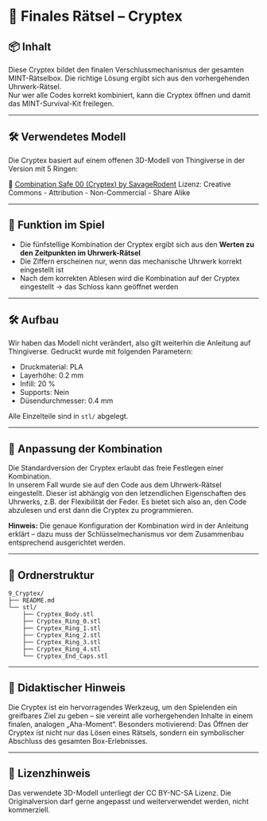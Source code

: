 # 🔐 Finales Rätsel – Cryptex

## 📦 Inhalt

Diese Cryptex bildet den finalen Verschlussmechanismus der gesamten MINT-Rätselbox. Die richtige Lösung ergibt sich aus den vorhergehenden Uhrwerk-Rätsel.  
Nur wer alle Codes korrekt kombiniert, kann die Cryptex öffnen und damit das MINT-Survival-Kit freilegen.

---

## 🛠 Verwendetes Modell

Die Cryptex basiert auf einem offenen 3D-Modell von Thingiverse in der Version mit 5 Ringen:

🔗 [Combination Safe 00 (Cryptex) by SavageRodent](https://www.thingiverse.com/thing:586169)
Lizenz: Creative Commons - Attribution - Non-Commercial - Share Alike

---

## 🧩 Funktion im Spiel

- Die fünfstellige Kombination der Cryptex ergibt sich aus den **Werten zu den Zeitpunkten im Uhrwerk-Rätsel**
- Die Ziffern erscheinen nur, wenn das mechanische Uhrwerk korrekt eingestellt ist
- Nach dem korrekten Ablesen wird die Kombination auf der Cryptex eingestellt → das Schloss kann geöffnet werden

---

## 🛠 Aufbau

Wir haben das Modell nicht verändert, also gilt weiterhin die Anleitung auf Thingiverse. 
Gedruckt wurde mit folgenden Parametern:
- Druckmaterial: PLA
- Layerhöhe: 0.2 mm
- Infill: 20 %
- Supports: Nein
- Düsendurchmesser: 0.4 mm

Alle Einzelteile sind in `stl/` abgelegt.

---

## 🔧 Anpassung der Kombination

Die Standardversion der Cryptex erlaubt das freie Festlegen einer Kombination.  
In unserem Fall wurde sie auf den Code aus dem Uhrwerk-Rätsel eingestellt. Dieser ist abhängig von den letzendlichen Eigenschaften des Uhrwerks, z.B. der Flexibilität der Feder. Es bietet sich also an, den Code abzulesen und erst dann die Cryptex zu programmieren.

**Hinweis:** Die genaue Konfiguration der Kombination wird in der Anleitung erklärt – dazu muss der Schlüsselmechanismus vor dem Zusammenbau entsprechend ausgerichtet werden.

---

## 📁 Ordnerstruktur

```plaintext
9_Cryptex/
├── README.md
└── stl/
    ├── Cryptex_Body.stl
    ├── Cryptex_Ring_0.stl
    ├── Cryptex_Ring_1.stl
    ├── Cryptex_Ring_2.stl
    ├── Cryptex_Ring_3.stl
    ├── Cryptex_Ring_4.stl
    └── Cryptex_End_Caps.stl
 ```
---

## 🧠 Didaktischer Hinweis
Die Cryptex ist ein hervorragendes Werkzeug, um den Spielenden ein greifbares Ziel zu geben – sie vereint alle vorhergehenden Inhalte in einem finalen, analogen „Aha-Moment“. Besonders motivierend: Das Öffnen der Cryptex ist nicht nur das Lösen eines Rätsels, sondern ein symbolischer Abschluss des gesamten Box-Erlebnisses.

---

## 📢 Lizenzhinweis
Das verwendete 3D-Modell unterliegt der CC BY-NC-SA Lizenz.
Die Originalversion darf gerne angepasst und weiterverwendet werden, nicht kommerziell.
